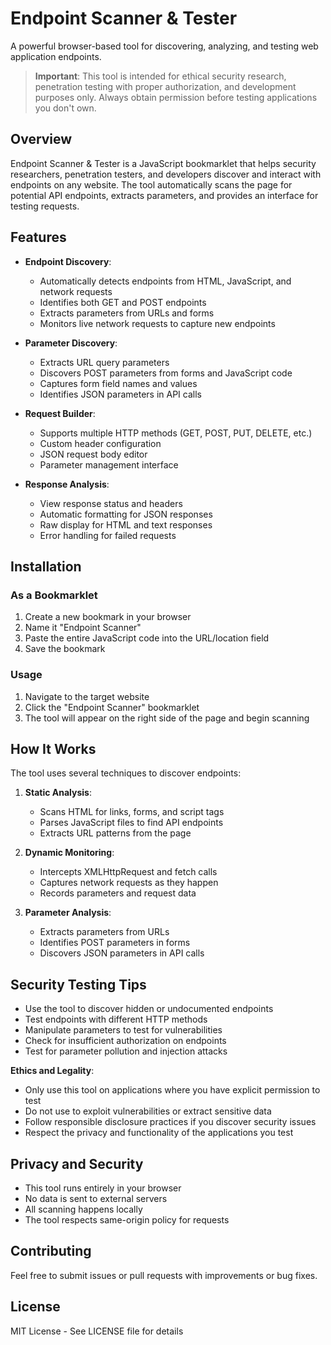 # Endpoint Scanner & Tester

A powerful browser-based tool for discovering, analyzing, and testing web application endpoints.

> **Important**: This tool is intended for ethical security research, penetration testing with proper authorization, and development purposes only. Always obtain permission before testing applications you don't own.

## Overview

Endpoint Scanner & Tester is a JavaScript bookmarklet that helps security researchers, penetration testers, and developers discover and interact with endpoints on any website. The tool automatically scans the page for potential API endpoints, extracts parameters, and provides an interface for testing requests.

## Features

- **Endpoint Discovery**:
  - Automatically detects endpoints from HTML, JavaScript, and network requests
  - Identifies both GET and POST endpoints
  - Extracts parameters from URLs and forms
  - Monitors live network requests to capture new endpoints

- **Parameter Discovery**:
  - Extracts URL query parameters
  - Discovers POST parameters from forms and JavaScript code
  - Captures form field names and values
  - Identifies JSON parameters in API calls

- **Request Builder**:
  - Supports multiple HTTP methods (GET, POST, PUT, DELETE, etc.)
  - Custom header configuration
  - JSON request body editor
  - Parameter management interface

- **Response Analysis**:
  - View response status and headers
  - Automatic formatting for JSON responses
  - Raw display for HTML and text responses
  - Error handling for failed requests

## Installation

### As a Bookmarklet

1. Create a new bookmark in your browser
2. Name it "Endpoint Scanner"
3. Paste the entire JavaScript code into the URL/location field
4. Save the bookmark

### Usage

1. Navigate to the target website
2. Click the "Endpoint Scanner" bookmarklet
3. The tool will appear on the right side of the page and begin scanning

## How It Works

The tool uses several techniques to discover endpoints:

1. **Static Analysis**:
   - Scans HTML for links, forms, and script tags
   - Parses JavaScript files to find API endpoints
   - Extracts URL patterns from the page

2. **Dynamic Monitoring**:
   - Intercepts XMLHttpRequest and fetch calls
   - Captures network requests as they happen
   - Records parameters and request data

3. **Parameter Analysis**:
   - Extracts parameters from URLs
   - Identifies POST parameters in forms
   - Discovers JSON parameters in API calls

## Security Testing Tips

- Use the tool to discover hidden or undocumented endpoints
- Test endpoints with different HTTP methods
- Manipulate parameters to test for vulnerabilities
- Check for insufficient authorization on endpoints
- Test for parameter pollution and injection attacks

**Ethics and Legality**: 
- Only use this tool on applications where you have explicit permission to test
- Do not use to exploit vulnerabilities or extract sensitive data
- Follow responsible disclosure practices if you discover security issues
- Respect the privacy and functionality of the applications you test

## Privacy and Security

- This tool runs entirely in your browser
- No data is sent to external servers
- All scanning happens locally
- The tool respects same-origin policy for requests

## Contributing

Feel free to submit issues or pull requests with improvements or bug fixes.

## License

MIT License - See LICENSE file for details